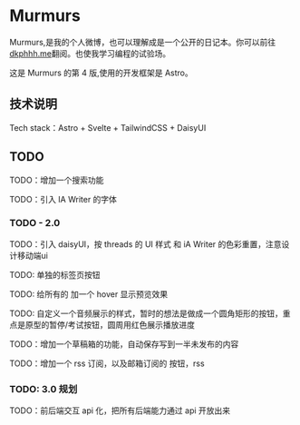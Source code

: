 # Murmurs

Murmurs,是我的个人微博，也可以理解成是一个公开的日记本。你可以前往 [dkphhh.me](https://dkphhh.me/)翻阅。也使我学习编程的试验场。

这是 Murmurs 的第 4 版,使用的开发框架是 Astro。

## 技术说明

Tech stack：Astro + Svelte + TailwindCSS + DaisyUI

## TODO

TODO：增加一个搜索功能

TODO：引入 IA Writer 的字体

### TODO - 2.0

TODO：引入 daisyUI，按 threads 的 UI 样式 和 iA Writer 的色彩重置，注意设计移动端ui

TODO: 单独的标签页按钮

TODO: 给所有的 <a></a> 加一个 hover 显示预览效果

TODO: 自定义一个音频展示的样式，暂时的想法是做成一个圆角矩形的按钮，重点是原型的暂停/考试按钮，圆周用红色展示播放进度

TODO：增加一个草稿箱的功能，自动保存写到一半未发布的内容

TODO：增加一个 rss 订阅，以及邮箱订阅的 按钮，rss

### TODO: 3.0 规划

TODO：前后端交互 api 化，把所有后端能力通过 api 开放出来
